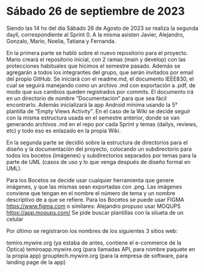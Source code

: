 # Sábado 26 de septiembre de 2023
Siendo las 14 hs del día Sábado 26 de Agosto de 2023 se realiza la segunda dayli, correspondiente al Sprint 0. A la misma asisten Javier, Alejandro, Gonzalo, Mario, Noelia, Tatiana y Fernanda.

En la primera parte se habló sobre el nuevo repositorio para el proyecto. Mario creará el repositorio inicial, con 2 ramas (main y develop) con las protecciones habituales que hicimos el semestre pasado. Además se agregarán a todos los integrantes del grupo, que serán invitados por email del propio GitHub. Se iniciará con el readme.md,  el documento IEEE830, el cual se seguirá manejando como un archivo .md con exportación a .pdf, de modo que sus cambios queden registrados por commits. El documento irá en un directorio de nombre “Documentación” para que sea fácil encontrarlo. Además inicializará la app Android mínima usando la 5° plantilla de “Empty Views Activity". En el caso de la Wiki se decide seguir con la misma estructura usada en el semestre anterior, donde se van generando archivos .md en el repo por cada Sprint y temas (dailys, reviews, etc) y todo eso es enlazado en la propia Wiki.

En la segunda parte se decidió sobre la estructura de directorios para el diseño y la documentación del proyecto, colocando un subdirectorio para todos los bocetos (imágenes) y subdirectorios separados por temas para la parte de UML (casos de uso y lo que venga después de diseño formal en UML).

Para los Bocetos se decide usar cualquier herramienta que genere imágenes, y que las mismas sean exportadas con .png. Las imágenes conviene que tengan en el nombre el número de tema y un nombre descriptivo de a que se refiere.
Para los Bocetos se puede usar FIGMA  https://www.figma.com  o similares:
Alejandro propuso usar MOQUPS  https://app.moqups.com/ 
Se pide buscar plantillas con la silueta de un celular

Por último se registraron los nombres de los siguientes 3 sitios web:

temiro.mywire.org (ya estaba de antes, contiene el e-commerce de la Óptica)
temiroapp.mywire.org (para llamadas API, para nombre paquete en la propia app)
grouptech.mywire.org (para la empresa de software, para landing page de la app)